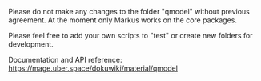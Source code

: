 Please do not make any changes to the folder "qmodel" without previous agreement. At the moment only Markus works on the core packages.

Please feel free to add your own scripts to "test" or create new folders for development.

Documentation and API reference:
https://mage.uber.space/dokuwiki/material/qmodel
